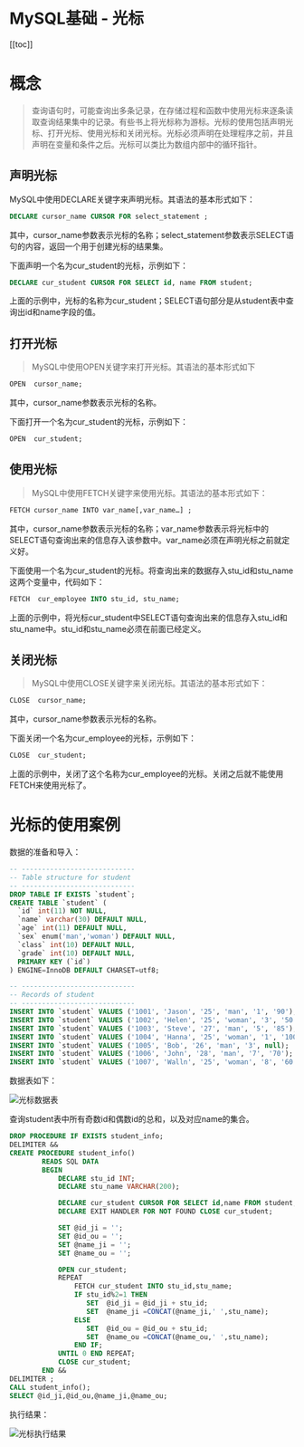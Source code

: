 # MySQL基础 - 光标

[[toc]]

# 概念

> 查询语句时，可能查询出多条记录，在存储过程和函数中使用光标来逐条读取查询结果集中的记录。有些书上将光标称为游标。光标的使用包括声明光标、打开光标、使用光标和关闭光标。光标必须声明在处理程序之前，并且声明在变量和条件之后。光标可以类比为数组内部中的循环指针。

## 声明光标

MySQL中使用DECLARE关键字来声明光标。其语法的基本形式如下：

```sql
DECLARE cursor_name CURSOR FOR select_statement ;
```

其中，cursor_name参数表示光标的名称；select_statement参数表示SELECT语句的内容，返回一个用于创建光标的结果集。

下面声明一个名为cur_student的光标，示例如下：

```sql
DECLARE cur_student CURSOR FOR SELECT id, name FROM student;
````

上面的示例中，光标的名称为cur_student；SELECT语句部分是从student表中查询出id和name字段的值。

## 打开光标

> MySQL中使用OPEN关键字来打开光标。其语法的基本形式如下

```sql
OPEN  cursor_name;
```

其中，cursor_name参数表示光标的名称。

下面打开一个名为cur_student的光标，示例如下：

```sql
OPEN  cur_student;
```

## 使用光标

> MySQL中使用FETCH关键字来使用光标。其语法的基本形式如下：

```sql
FETCH cursor_name INTO var_name[,var_name…] ;
````

其中，cursor_name参数表示光标的名称；var_name参数表示将光标中的SELECT语句查询出来的信息存入该参数中。var_name必须在声明光标之前就定义好。

下面使用一个名为cur_student的光标。将查询出来的数据存入stu_id和stu_name这两个变量中，代码如下：

```sql
FETCH  cur_employee INTO stu_id, stu_name;
```

上面的示例中，将光标cur_student中SELECT语句查询出来的信息存入stu_id和stu_name中。stu_id和stu_name必须在前面已经定义。

## 关闭光标

> MySQL中使用CLOSE关键字来关闭光标。其语法的基本形式如下：

```sql
CLOSE  cursor_name;
```

其中，cursor_name参数表示光标的名称。

下面关闭一个名为cur_employee的光标，示例如下：

```sql
CLOSE  cur_student;
```

上面的示例中，关闭了这个名称为cur_employee的光标。关闭之后就不能使用FETCH来使用光标了。

# 光标的使用案例

数据的准备和导入：

```sql
-- ----------------------------
-- Table structure for student
-- ----------------------------
DROP TABLE IF EXISTS `student`;
CREATE TABLE `student` (
  `id` int(11) NOT NULL,
  `name` varchar(30) DEFAULT NULL,
  `age` int(11) DEFAULT NULL,
  `sex` enum('man','woman') DEFAULT NULL,
  `class` int(10) DEFAULT NULL,
  `grade` int(10) DEFAULT NULL,
  PRIMARY KEY (`id`)
) ENGINE=InnoDB DEFAULT CHARSET=utf8;

-- ----------------------------
-- Records of student
-- ----------------------------
INSERT INTO `student` VALUES ('1001', 'Jason', '25', 'man', '1', '90');
INSERT INTO `student` VALUES ('1002', 'Helen', '25', 'woman', '3', '50');
INSERT INTO `student` VALUES ('1003', 'Steve', '27', 'man', '5', '85');
INSERT INTO `student` VALUES ('1004', 'Hanna', '25', 'woman', '1', '100');
INSERT INTO `student` VALUES ('1005', 'Bob', '26', 'man', '3', null);
INSERT INTO `student` VALUES ('1006', 'John', '28', 'man', '7', '70');
INSERT INTO `student` VALUES ('1007', 'Walln', '25', 'woman', '8', '60');
```

数据表如下：

![光标数据表](/_images/database/mysql/basic/光标数据表.png)

查询student表中所有奇数id和偶数id的总和，以及对应name的集合。

```sql
DROP PROCEDURE IF EXISTS student_info;
DELIMITER &&
CREATE PROCEDURE student_info()
		READS SQL DATA
		BEGIN
            DECLARE stu_id INT;
            DECLARE stu_name VARCHAR(200);

			DECLARE cur_student CURSOR FOR SELECT id,name FROM student;
            DECLARE EXIT HANDLER FOR NOT FOUND CLOSE cur_student;  

            SET @id_ji = '';
            SET @id_ou = '';
			SET @name_ji = '';
            SET @name_ou = '';

            OPEN cur_student;
            REPEAT
                FETCH cur_student INTO stu_id,stu_name;
                IF stu_id%2=1 THEN
                   SET  @id_ji = @id_ji + stu_id;
				   SET  @name_ji =CONCAT(@name_ji,' ',stu_name);
                ELSE
                   SET  @id_ou = @id_ou + stu_id;
				   SET  @name_ou =CONCAT(@name_ou,' ',stu_name);
                END IF;
            UNTIL 0 END REPEAT;
            CLOSE cur_student;
		END &&
DELIMITER ;	
CALL student_info();
SELECT @id_ji,@id_ou,@name_ji,@name_ou;
```

执行结果：

![光标执行结果](/_images/database/mysql/basic/光标执行结果.png)

​